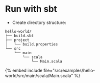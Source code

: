 # Run with sbt


* Create directory structure:

```
hello-world/
├── build.sbt
├── project
│   └── build.properties
└── src
    └── main
        └── scala
            └── Main.scala
```

{% embed include file="src/examples/hello-world/src/main/scala/Main.scala" %}


